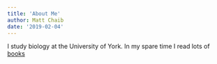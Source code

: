 ```yaml
---
title: 'About Me'
author: Matt Chaib
date: '2019-02-04'
---
```


I study biology at the University of York. In my spare time I read lots of [books](/posts/read-books)
